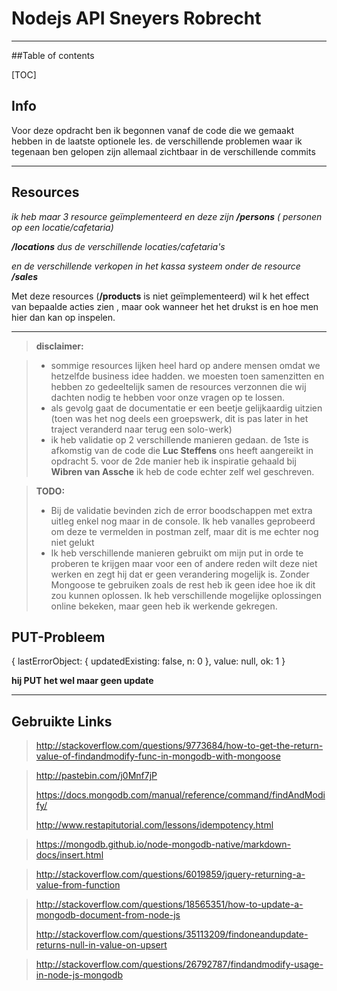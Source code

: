 Nodejs  API  Sneyers Robrecht
===================
----------

##Table of contents


[TOC]

Info
-------------

Voor deze opdracht ben ik begonnen vanaf de code die we gemaakt hebben in de laatste optionele les. de verschillende problemen waar ik tegenaan ben gelopen zijn allemaal zichtbaar in de verschillende commits

----------
Resources
-------------

*ik heb maar 3 resource geïmplementeerd en deze zijn **/persons** ( personen op een locatie/cafetaria)*

***/locations** dus de verschillende locaties/cafetaria's*

*en de verschillende verkopen in het kassa systeem onder de resource **/sales***

Met deze resources (**/products** is niet geïmplementeerd) wil k het effect van bepaalde acties zien , maar ook wanneer het het drukst is en hoe men hier dan kan op inspelen.
     
        
-------        
> **disclaimer:**

> - sommige resources lijken heel hard op andere mensen omdat we hetzelfde business idee hadden. we moesten toen samenzitten en hebben zo gedeeltelijk samen de resources verzonnen die wij dachten nodig te hebben voor onze vragen op te lossen.
> - als gevolg gaat de documentatie er een beetje gelijkaardig uitzien (toen was het nog deels een groepswerk, dit is pas later in het traject veranderd naar terug een solo-werk)
> - ik heb validatie op 2 verschillende manieren gedaan. de 1ste is afkomstig van de code die **Luc Steffens** ons heeft aangereikt in opdracht 5. voor de 2de manier heb ik inspiratie gehaald bij **Wibren van Assche** ik heb de code echter zelf wel geschreven.

> **TODO:**
> 
> - Bij de validatie bevinden zich de error boodschappen met extra uitleg enkel nog maar in de console. Ik heb vanalles geprobeerd om deze te vermelden in postman zelf, maar dit is me echter nog niet gelukt
> - Ik heb verschillende manieren gebruikt om mijn put in orde te proberen te krijgen maar voor een of andere reden wilt deze niet werken en zegt hij dat er geen verandering mogelijk is. Zonder Mongoose te gebruiken zoals de rest heb ik geen idee hoe ik dit zou kunnen oplossen. Ik heb verschillende mogelijke oplossingen online bekeken, maar geen heb ik werkende gekregen.


PUT-Probleem
-------------
{ lastErrorObject: { updatedExisting: false, n: 0 },
  value: null,
  ok: 1 }

**hij PUT het wel maar geen update**

--------
Gebruikte Links
-------------

>http://stackoverflow.com/questions/9773684/how-to-get-the-return-value-of-findandmodify-func-in-mongodb-with-mongoose

>http://pastebin.com/j0Mnf7jP
>
>https://docs.mongodb.com/manual/reference/command/findAndModify/
>
>http://www.restapitutorial.com/lessons/idempotency.html

>https://mongodb.github.io/node-mongodb-native/markdown-docs/insert.html

>http://stackoverflow.com/questions/6019859/jquery-returning-a-value-from-function

>http://stackoverflow.com/questions/18565351/how-to-update-a-mongodb-document-from-node-js
>
>http://stackoverflow.com/questions/35113209/findoneandupdate-returns-null-in-value-on-upsert

>http://stackoverflow.com/questions/26792787/findandmodify-usage-in-node-js-mongodb




